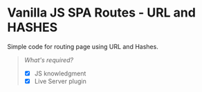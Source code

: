 # Vanilla JS SPA Routes - URL and HASHES

Simple code for routing page using URL and Hashes.

> *What's required?*
> - [x] JS knowledgment
> - [x] Live Server plugin